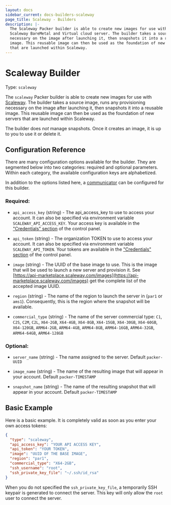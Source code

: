 ```yaml
---
layout: docs
sidebar_current: docs-builders-scaleway
page_title: Scaleway - Builders
description: |-
  The Scaleway Packer builder is able to create new images for use with
  Scaleway BareMetal and Virtual cloud server. The builder takes a source image, runs any provisioning
  necessary on the image after launching it, then snapshots it into a reusable
  image. This reusable image can then be used as the foundation of new servers
  that are launched within Scaleway.
---
```



# Scaleway Builder

Type: `scaleway`

The `scaleway` Packer builder is able to create new images for use with
[Scaleway](https://www.scaleway.com). The builder takes a source image,
runs any provisioning necessary on the image after launching it, then snapshots
it into a reusable image. This reusable image can then be used as the foundation
of new servers that are launched within Scaleway.

The builder does *not* manage snapshots. Once it creates an image, it is up to you
to use it or delete it.

## Configuration Reference

There are many configuration options available for the builder. They are
segmented below into two categories: required and optional parameters. Within
each category, the available configuration keys are alphabetized.

In addition to the options listed here, a
[communicator](/docs/templates/communicator.html) can be configured for this
builder.

### Required:

- `api_access_key` (string) - The api_access_key to use to access your account.
    It can also be specified via
    environment variable `SCALEWAY_API_ACCESS_KEY`.
    Your access key is available in the ["Credentials" section](https://cloud.scaleway.com/#/credentials) of the control panel.

- `api_token` (string) - The organization TOKEN to use to access your account.
    It can also be specified via
    environment variable `SCALEWAY_API_TOKEN`.
    Your tokens are available in the ["Credentials" section](https://cloud.scaleway.com/#/credentials) of the control panel.

- `image` (string) - The UUID of the base image to use. This is the
    image that will be used to launch a new server and provision it. See
    [https://api-marketplace.scaleway.com/images](https://api-marketplace.scaleway.com/images)
    get the complete list of the accepted image UUID.

- `region` (string) - The name of the region to launch the
    server in (`par1` or `ams1`). Consequently, this is the region where the snapshot will
    be available.

- `commercial_type` (string) - The name of the server commercial type: `C1`, `C2S`, `C2M`,
    `C2L`, `X64-2GB`, `X64-4GB`, `X64-8GB`, `X64-15GB`, `X64-30GB`, `X64-60GB`, `X64-120GB`, `ARM64-2GB`, `ARM64-4GB`, `ARM64-8GB`, `ARM64-16GB`, `ARM64-32GB`, `ARM64-64GB`, `ARM64-128GB`

### Optional:

- `server_name` (string) - The name assigned to the server. Default `packer-UUID`

- `image_name` (string) - The name of the resulting image that will
    appear in your account. Default `packer-TIMESTAMP`

- `snapshot_name` (string) - The name of the resulting snapshot that will
    appear in your account. Default `packer-TIMESTAMP`

## Basic Example

Here is a basic example. It is completely valid as soon as you enter your own
access tokens:

```json
{
  "type": "scaleway",
  "api_access_key": "YOUR API ACCESS KEY",
  "api_token": "YOUR TOKEN",
  "image": "UUID OF THE BASE IMAGE",
  "region": "par1",
  "commercial_type": "X64-2GB",
  "ssh_username": "root",
  "ssh_private_key_file": "~/.ssh/id_rsa"
}
```

When you do not specified the `ssh_private_key_file`, a temporarily SSH keypair is generated to connect the server.
This key will only allow the `root` user to connect the server.
